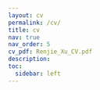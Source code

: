 ```yaml
---
layout: cv
permalink: /cv/
title: cv
nav: true
nav_order: 5
cv_pdf: Renjie_Xu_CV.pdf
description: 
toc:
  sidebar: left
---
```

